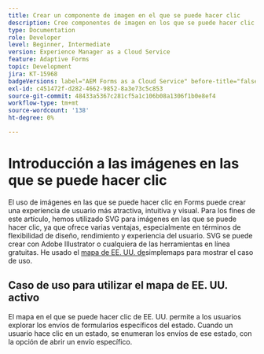 ```yaml
---
title: Crear un componente de imagen en el que se puede hacer clic
description: Cree componentes de imagen en los que se puede hacer clic en AEM Forms as a Cloud Service.
type: Documentation
role: Developer
level: Beginner, Intermediate
version: Experience Manager as a Cloud Service
feature: Adaptive Forms
topic: Development
jira: KT-15968
badgeVersions: label="AEM Forms as a Cloud Service" before-title="false"
exl-id: c451472f-d282-4662-9852-8a3e73c5c853
source-git-commit: 48433a5367c281cf5a1c106b08a1306f1b0e8ef4
workflow-type: tm+mt
source-wordcount: '138'
ht-degree: 0%

---
```


# Introducción a las imágenes en las que se puede hacer clic

El uso de imágenes en las que se puede hacer clic en Forms puede crear una experiencia de usuario más atractiva, intuitiva y visual. Para los fines de este artículo, hemos utilizado SVG para imágenes en las que se puede hacer clic, ya que ofrece varias ventajas, especialmente en términos de flexibilidad de diseño, rendimiento y experiencia del usuario.
SVG se puede crear con Adobe Illustrator o cualquiera de las herramientas en línea gratuitas. He usado el [mapa de EE. UU. de](https://simplemaps.com/resources/svg-us)simplemaps para mostrar el caso de uso.

## Caso de uso para utilizar el mapa de EE. UU. activo

El mapa en el que se puede hacer clic de EE. UU. permite a los usuarios explorar los envíos de formularios específicos del estado. Cuando un usuario hace clic en un estado, se enumeran los envíos de ese estado, con la opción de abrir un envío específico.
